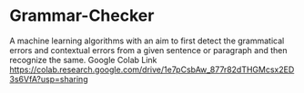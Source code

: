 # Grammar-Checker
A machine learning algorithms with an aim to first detect the grammatical errors and contextual errors from a given sentence or paragraph and then recognize the same.
Google Colab Link
https://colab.research.google.com/drive/1e7pCsbAw_877r82dTHGMcsx2ED3s6VfA?usp=sharing
